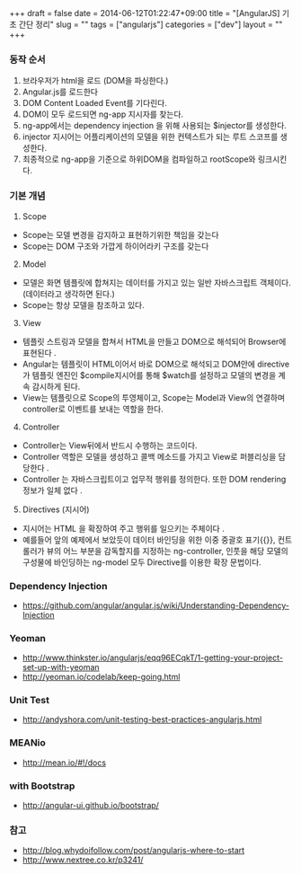 +++ 
draft = false
date = 2014-06-12T01:22:47+09:00
title = "[AngularJS] 기초 간단 정리"
slug = "" 
tags = ["angularjs"]
categories = ["dev"]
layout = ""
+++

### 동작 순서

1. 브라우저가 html을 로드 (DOM을 파싱한다.)
2. Angular.js를 로드한다
3. DOM Content Loaded Event를 기다린다.
4. DOM이 모두 로드되면 ng-app 지시자를 찾는다.
5. ng-app에서는 dependency injection 을 위해 사용되는 $injector를 생성한다.
6. injector 지시어는 어플리케이션의 모델을 위한 컨텍스트가 되는 루트 스코프를 생성한다.
7. 최종적으로 ng-app을 기준으로 하위DOM을 컴파일하고 rootScope와 링크시킨다.


### 기본 개념

1. Scope

 - Scope는 모델 변경을 감지하고 표현하기위한 책임을 갖는다
 - Scope는 DOM 구조와 가깝게 하이어라키 구조를 갖는다

2. Model

 - 모델은 화면 템플릿에 합쳐지는 데이터를 가지고 있는 일반 자바스크립트 객체이다. (데이터라고 생각하면 된다.)
 - Scope는 항상 모델을 참조하고 있다.

3. View

 - 템플릿 스트링과 모델을 합쳐서 HTML을 만들고 DOM으로 해석되어 Browser에 표현된다 .
 - Angular는 템플릿이 HTML이어서 바로 DOM으로 해석되고 DOM안에 directive가 템플릿 엔진인 $compile지시어를 통해 $watch를 설정하고 모델의 변경을 계속 감시하게 된다.
 - View는 템플릿으로 Scope의 투영체이고, Scope는 Model과 View의 연결하며 controller로 이벤트를 보내는 역할을 한다.

4. Controller

 - Controller는 View뒤에서 반드시 수행하는 코드이다.
 - Controller 역할은 모델을 생성하고 콜백 메소드를 가지고 View로 퍼블리싱을 담당한다 .
 - Controller 는 자바스크립트이고 업무적 행위를 정의한다. 또한 DOM rendering 정보가 일체 없다 .

5. Directives (지시어)

 - 지시어는 HTML 을 확장하여 주고 행위를 일으키는 주체이다 .
 - 예를들어 앞의 예제에서 보았듯이 데이터 바인딩을 위한 이중 중괄호 표기{{}}, 컨트롤러가 뷰의 어느 부분을 감독할지를 지정하는 ng-controller, 인풋을 해당 모델의 구성물에 바인딩하는 ng-model 모두 Directive를 이용한 확장 문법이다.


### Dependency Injection

* https://github.com/angular/angular.js/wiki/Understanding-Dependency-Injection


### Yeoman

* http://www.thinkster.io/angularjs/eqq96ECqkT/1-getting-your-project-set-up-with-yeoman
* http://yeoman.io/codelab/keep-going.html

### Unit Test

* http://andyshora.com/unit-testing-best-practices-angularjs.html

### MEANio

* http://mean.io/#!/docs


### with Bootstrap

* http://angular-ui.github.io/bootstrap/

### 참고

* http://blog.whydoifollow.com/post/angularjs-where-to-start
* http://www.nextree.co.kr/p3241/
